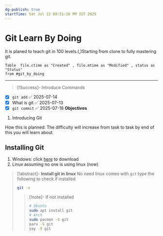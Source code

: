 ```yaml
---
dg-publish: true
startTime: Sat Jul 12 09:51:16 PM IST 2025
---
```


# Git Learn By Doing

It is planed to teach git in 100 levels.(,)Starting from clone to fully mastering git.


```dataview
Table  file.ctime as "Created" , file.mtime as "Modified" , status as "Status"
from #git_by_doing 
```


--- 

> [!Success]- Introduce Commands
- [x] `git add` ✅ 2025-07-14
- [x] What is git ✅ 2025-07-13
- [x] `git commit` ✅ 2025-07-18
**Objectives**
1. Introducing Git

How this is planned: The difficulty will increase from task to task by end of this you will learn about

## Installing Git 
1. Windows: click [here](https://git-scm.com/downloads/win) to download 
2. Linux assuming no one is using linux (now)
> [!abstract]- **Install git in linux**
> No need linux comes with `git` type the following to check if installed 
> ```bash 
> git -v 
> ```
>> [!note]- If not installed
>> ```bash
>> # Ubuntu 
>> sudo apt install git 
>> # Arch 
>> sudo pacman -S git 
>> paru -S git 
>> yay -S git
>> ```
